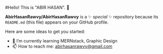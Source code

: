 #Hello! This is "ABIR HASAN". 👋


**AbirHasanRawvy/AbirHasanRawvy** is a ✨ _special_ ✨ repository because its `README.md` (this file) appears on your GitHub profile.

Here are some ideas to get you started:

- 🌱 I’m currently learning MERNstack, Graphic Design
- 📫 How to reach me: abirhasanrawvy@gmail.com
